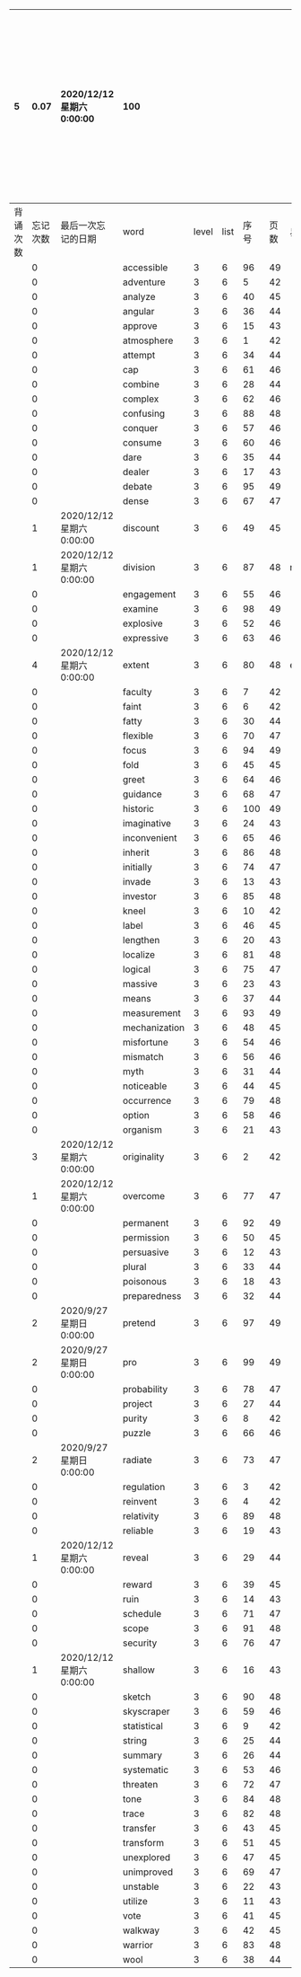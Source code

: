 |5|0.07|2020/12/12 星期六 0:00:00|100||||||||本行表示本列表背诵次数，最后一次遗忘率和最后一次背诵时间|
|:--|:--|:--|:--|:--|:--|:--|:--|:--|:--|:--|:--|
|背诵次数|忘记次数|最后一次忘记的日期|word|level|list|序号|页数|易混淆1|易混淆2|助记备注||
||0||accessible|3|6|96|49|||||
||0||adventure|3|6|5|42|||||
||0||analyze|3|6|40|45|||||
||0||angular|3|6|36|44|||||
||0||approve|3|6|15|43|||||
||0||atmosphere|3|6|1|42|||||
||0||attempt|3|6|34|44|||||
||0||cap|3|6|61|46|||||
||0||combine|3|6|28|44|||||
||0||complex|3|6|62|46|||||
||0||confusing|3|6|88|48|||||
||0||conquer|3|6|57|46|||||
||0||consume|3|6|60|46|||||
||0||dare|3|6|35|44|||||
||0||dealer|3|6|17|43|||||
||0||debate|3|6|95|49|||||
||0||dense|3|6|67|47|||||
||1|2020/12/12 星期六 0:00:00|discount|3|6|49|45|||||
||1|2020/12/12 星期六 0:00:00|division|3|6|87|48|revision||||
||0||engagement|3|6|55|46|||||
||0||examine|3|6|98|49|||||
||0||explosive|3|6|52|46|||||
||0||expressive|3|6|63|46|||||
||4|2020/12/12 星期六 0:00:00|extent|3|6|80|48|extend|extensive|extension||
||0||faculty|3|6|7|42|||||
||0||faint|3|6|6|42|||||
||0||fatty|3|6|30|44|||||
||0||flexible|3|6|70|47|||||
||0||focus|3|6|94|49|||||
||0||fold|3|6|45|45|||||
||0||greet|3|6|64|46|||||
||0||guidance|3|6|68|47|||||
||0||historic|3|6|100|49|||||
||0||imaginative|3|6|24|43|||||
||0||inconvenient|3|6|65|46|||||
||0||inherit|3|6|86|48|||||
||0||initially|3|6|74|47|||||
||0||invade|3|6|13|43|||||
||0||investor|3|6|85|48|||||
||0||kneel|3|6|10|42|||||
||0||label|3|6|46|45|||||
||0||lengthen|3|6|20|43|||||
||0||localize|3|6|81|48|||||
||0||logical|3|6|75|47|||||
||0||massive|3|6|23|43|||||
||0||means|3|6|37|44|||||
||0||measurement|3|6|93|49|||||
||0||mechanization|3|6|48|45|||||
||0||misfortune|3|6|54|46|||||
||0||mismatch|3|6|56|46|||||
||0||myth|3|6|31|44|||||
||0||noticeable|3|6|44|45|||||
||0||occurrence|3|6|79|48|||||
||0||option|3|6|58|46|||||
||0||organism|3|6|21|43|||||
||3|2020/12/12 星期六 0:00:00|originality|3|6|2|42|||||
||1|2020/12/12 星期六 0:00:00|overcome|3|6|77|47|||||
||0||permanent|3|6|92|49|||||
||0||permission|3|6|50|45|||||
||0||persuasive|3|6|12|43|||||
||0||plural|3|6|33|44|||||
||0||poisonous|3|6|18|43|||||
||0||preparedness|3|6|32|44|||||
||2|2020/9/27 星期日 0:00:00|pretend|3|6|97|49|||||
||2|2020/9/27 星期日 0:00:00|pro|3|6|99|49|||||
||0||probability|3|6|78|47|||||
||0||project|3|6|27|44|||||
||0||purity|3|6|8|42|||||
||0||puzzle|3|6|66|46|||||
||2|2020/9/27 星期日 0:00:00|radiate|3|6|73|47|||||
||0||regulation|3|6|3|42|||||
||0||reinvent|3|6|4|42|||||
||0||relativity|3|6|89|48|||||
||0||reliable|3|6|19|43|||||
||1|2020/12/12 星期六 0:00:00|reveal|3|6|29|44|||||
||0||reward|3|6|39|45|||||
||0||ruin|3|6|14|43|||||
||0||schedule|3|6|71|47|||||
||0||scope|3|6|91|48|||||
||0||security|3|6|76|47|||||
||1|2020/12/12 星期六 0:00:00|shallow|3|6|16|43|||||
||0||sketch|3|6|90|48|||||
||0||skyscraper|3|6|59|46|||||
||0||statistical|3|6|9|42|||||
||0||string|3|6|25|44|||||
||0||summary|3|6|26|44|||||
||0||systematic|3|6|53|46|||||
||0||threaten|3|6|72|47|||||
||0||tone|3|6|84|48|||||
||0||trace|3|6|82|48|||||
||0||transfer|3|6|43|45|||||
||0||transform|3|6|51|45|||||
||0||unexplored|3|6|47|45|||||
||0||unimproved|3|6|69|47|||||
||0||unstable|3|6|22|43|||||
||0||utilize|3|6|11|43|||||
||0||vote|3|6|41|45|||||
||0||walkway|3|6|42|45|||||
||0||warrior|3|6|83|48|||||
||0||wool|3|6|38|44|||||
